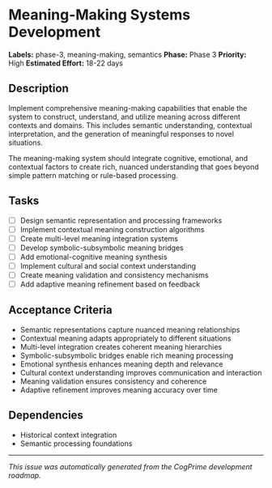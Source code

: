 # Meaning-Making Systems Development

**Labels:** phase-3, meaning-making, semantics
**Phase:** Phase 3
**Priority:** High
**Estimated Effort:** 18-22 days

## Description

Implement comprehensive meaning-making capabilities that enable the system to construct, understand, and utilize meaning across different contexts and domains. This includes semantic understanding, contextual interpretation, and the generation of meaningful responses to novel situations.

The meaning-making system should integrate cognitive, emotional, and contextual factors to create rich, nuanced understanding that goes beyond simple pattern matching or rule-based processing.

## Tasks

- [ ] Design semantic representation and processing frameworks
- [ ] Implement contextual meaning construction algorithms
- [ ] Create multi-level meaning integration systems
- [ ] Develop symbolic-subsymbolic meaning bridges
- [ ] Add emotional-cognitive meaning synthesis
- [ ] Implement cultural and social context understanding
- [ ] Create meaning validation and consistency mechanisms
- [ ] Add adaptive meaning refinement based on feedback

## Acceptance Criteria

- Semantic representations capture nuanced meaning relationships
- Contextual meaning adapts appropriately to different situations
- Multi-level integration creates coherent meaning hierarchies
- Symbolic-subsymbolic bridges enable rich meaning processing
- Emotional synthesis enhances meaning depth and relevance
- Cultural context understanding improves communication and interaction
- Meaning validation ensures consistency and coherence
- Adaptive refinement improves meaning accuracy over time

## Dependencies

- Historical context integration
- Semantic processing foundations

---

*This issue was automatically generated from the CogPrime development roadmap.*
